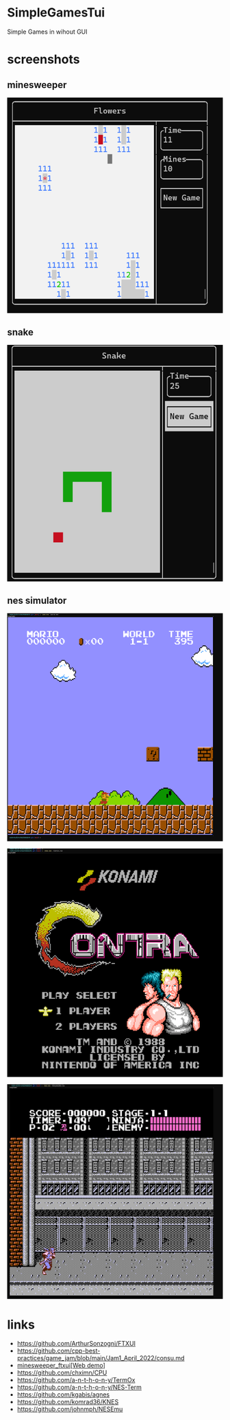 # SimpleGamesTui

Simple Games in wihout GUI

# screenshots

## minesweeper

![minesweeper](screenshots/flowers.png)

## snake

![snake](screenshots/snake.png)

## nes simulator

![mario](screenshots/Snipaste_2023-03-26_15-26-16.png)

![contra](screenshots/Snipaste_2023-03-26_15-27-10.png)

![Ninja Gaiden](screenshots/Snipaste_2023-03-26_15-30-14.png)

# links

- https://github.com/ArthurSonzogni/FTXUI
- https://github.com/cpp-best-practices/game_jam/blob/main/Jam1_April_2022/consu.md
- [minesweeper_ftxui](https://github.com/ebarlas/minesweeper_ftxui)[[Web demo](https://github.com/ebarlas/minesweeper_ftxui)]
- https://github.com/chximn/CPU
- https://github.com/a-n-t-h-o-n-y/TermOx
- https://github.com/a-n-t-h-o-n-y/NES-Term
- https://github.com/kgabis/agnes
- https://github.com/komrad36/KNES
- https://github.com/johnmph/NESEmu
